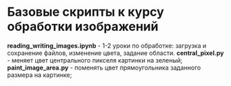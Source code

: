 # Базовые скрипты к курсу обработки изображений

**reading_writing_images.ipynb** - 1-2 уроки по обработке: загрузка и сохранение файлов, изменение цвета, задание области.
**central_pixel.py** - меняет цвет центрального пикселя картинки на зеленый;     
**paint_image_area.py** - поменять цвет прямоугольника заданного размера на картинке;        


